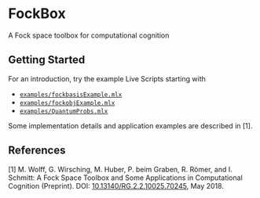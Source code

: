 # FockBox
A Fock space toolbox for computational cognition

## Getting Started
For an introduction, try the example Live Scripts starting with
* [`examples/fockbasisExample.mlx`](https://github.com/matthias-wolff/FockBox/blob/master/examples/fockbasisExample.mlx)
* [`examples/fockobjExample.mlx`](https://github.com/matthias-wolff/FockBox/blob/master/examples/fockobjExample.mlx)
* [`examples/QuantumProbs.mlx`](https://github.com/matthias-wolff/FockBox/blob/master/examples/QuantumProbs.mlx)

Some implementation details and application examples are described in [1].

## References
[1] M. Wolff, G. Wirsching, M. Huber, P. beim Graben, R. Römer, and I. Schmitt: A Fock Space Toolbox and Some Applications in Computational Cognition (Preprint). DOI: [10.13140/RG.2.2.10025.70245](http://www.doi.org/10.13140/RG.2.2.10025.70245), May 2018.
